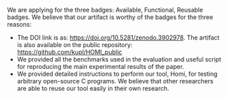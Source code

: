 We are applying for the three badges: Available, Functional, Reusable badges. We believe that our artifact is worthy of the badges for the three reasons:
* The DOI link is as: https://doi.org/10.5281/zenodo.3902978.  The artifact is also available on the public repository: https://github.com/kupl/HOMI_public
* We provided all the benchmarks used in the evaluation and useful script for reproducing the main experimental results of the paper.
* We provided detailed instructions to perform our tool, Homi, for testing arbitrary open-source C programs. We believe that other researchers are able to reuse our tool easily in their own research.
